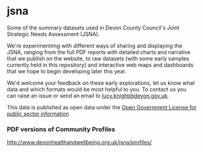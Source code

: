# jsna
Some of the summary datasets used in Devon County Council's Joint Strategic Needs Assessment (JSNA).

We're experimentimg with different ways of sharing and displaying the JSNA, ranging from the full PDF reports with detailed charts and narrative that we publish on the website, to raw datasets (with some early samples currently held in this repository) and interactive web maps and dashboards that we hope to begin developing later this year.

We'd welcome your feedback on these early explorations, let us know what data and which formats would be most helpful to you. To contact us you can raise an issue or send an email to lucy.knight@devon.gov.uk.

This data is published as open data under the [Open Government License for public sector information](https://www.nationalarchives.gov.uk/doc/open-government-licence/version/3/)

### PDF versions of Community Profiles
http://www.devonhealthandwellbeing.org.uk/jsna/profiles/
